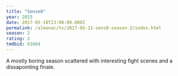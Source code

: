 ```yaml
---
title: "Sense8"
year: 2015
date: 2017-05-10T23:00:00.000Z
permalink: /almanac/tv/2017-05-11-sens8-season-2/index.html
season: 2
rating: 2
tmdbid: 61664
---
```


A mostly boring season scattered with interesting fight scenes and a dissapointing finale.
